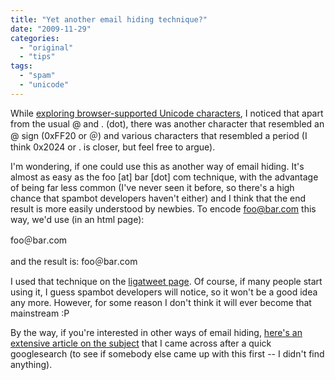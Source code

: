 ```yaml
---
title: "Yet another email hiding technique?"
date: "2009-11-29"
categories: 
  - "original"
  - "tips"
tags: 
  - "spam"
  - "unicode"
---
```


While [exploring browser-supported Unicode characters](http://lea.verou.me/2009/11/exploring-browser-supported-unicode-characters-and-a-tweet-shortening-experiment/), I noticed that apart from the usual @ and . (dot), there was another character that resembled an @ sign (0xFF20 or ＠) and various characters that resembled a period (I think 0x2024 or ․ is closer, but feel free to argue).

I'm wondering, if one could use this as another way of email hiding. It's almost as easy as the foo \[at\] bar \[dot\] com technique, with the advantage of being far less common (I've never seen it before, so there's a high chance that spambot developers haven't either) and I think that the end result is more easily understood by newbies. To encode [foo@bar.com](mailto:foo@bar.com "Linkification: mailto:foo@bar.com") this way, we'd use (in an html page):

foo&#xFF20;bar&#x2024;com

and the result is: foo＠bar․com

I used that technique on the [ligatweet page](http://lea.verou.me/demos/ligatweet/#conversions). Of course, if many people start using it, I guess spambot developers will notice, so it won't be a good idea any more. However, for some reason I don't think it will ever become that mainstream :P

By the way, if you're interested in other ways of email hiding, [here's an extensive article on the subject](http://www.csarven.ca/hiding-email-addresses) that I came across after a quick googlesearch (to see if somebody else came up with this first -- I didn't find anything).
